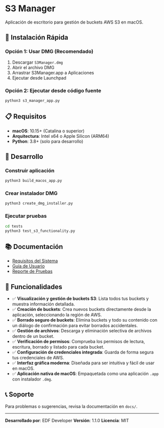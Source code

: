 # S3 Manager

Aplicación de escritorio para gestión de buckets AWS S3 en macOS.

## 🚀 Instalación Rápida

### Opción 1: Usar DMG (Recomendado)
1. Descargar `S3Manager.dmg`
2. Abrir el archivo DMG
3. Arrastrar S3Manager.app a Aplicaciones
4. Ejecutar desde Launchpad

### Opción 2: Ejecutar desde código fuente
```bash
python3 s3_manager_app.py
```

## 📋 Requisitos

- **macOS**: 10.15+ (Catalina o superior)
- **Arquitectura**: Intel x64 o Apple Silicon (ARM64)
- **Python**: 3.8+ (solo para desarrollo)

## 🔧 Desarrollo

### Construir aplicación
```bash
python3 build_macos_app.py
```

### Crear instalador DMG
```bash
python3 create_dmg_installer.py
```

### Ejecutar pruebas
```bash
cd tests
python3 test_s3_functionality.py
```

## 📚 Documentación

- [Requisitos del Sistema](docs/SYSTEM_REQUIREMENTS.md)
- [Guía de Usuario](docs/README_S3_Manager.md)
- [Reporte de Pruebas](docs/TESTING_FINAL_REPORT.md)

## 🎯 Funcionalidades

- ✅ **Visualización y gestión de buckets S3**: Lista todos tus buckets y muestra información detallada.
- ✅ **Creación de buckets**: Crea nuevos buckets directamente desde la aplicación, seleccionando la región de AWS.
- ✅ **Borrado seguro de buckets**: Elimina buckets y todo su contenido con un diálogo de confirmación para evitar borrados accidentales.
- ✅ **Gestión de archivos**: Descarga y eliminación selectiva de archivos dentro de un bucket.
- ✅ **Verificación de permisos**: Comprueba los permisos de lectura, escritura, borrado y listado para cada bucket.
- ✅ **Configuración de credenciales integrada**: Guarda de forma segura tus credenciales de AWS.
- ✅ **Interfaz gráfica moderna**: Diseñada para ser intuitiva y fácil de usar en macOS.
- ✅ **Aplicación nativa de macOS**: Empaquetada como una aplicación `.app` con instalador `.dmg`.

## 📞 Soporte

Para problemas o sugerencias, revisa la documentación en `docs/`.

---

**Desarrollado por**: EDF Developer
**Versión**: 1.1.0
**Licencia**: MIT
